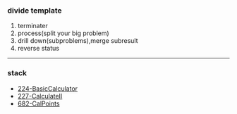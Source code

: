 ### divide template
1. terminater
2. process(split your big problem)
3. drill down(subproblems),merge subresult
4. reverse status

--- 
### stack
- [224-BasicCalculator](src/main/java/org/leetcode/stackqueue/BasicCalculator_224.java)
- [227-CalculateII](src/main/java/org/leetcode/stackqueue/CalculateII_227.java)
- [682-CalPoints](src/main/java/org/leetcode/stackqueue/CalPoints_682.java)
